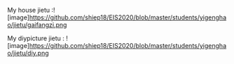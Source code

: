 My house jietu :![image]https://github.com/shiep18/EIS2020/blob/master/students/yigenghao/jietu/gaifangzi.png

My diypicture jietu : ![image]https://github.com/shiep18/EIS2020/blob/master/students/yigenghao/jietu/diy.png
